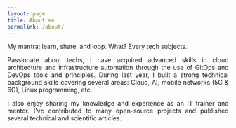 ```yaml
---
layout: page
title: About me
permalink: /about/
---
```


<p style="text-align: justify;">
My mantra: learn, share, and loop. What? Every tech subjects.
</p>

<p style="text-align: justify;">
Passionate about techs, I have acquired advanced skills in cloud architecture and infrastructure automation through the use of GitOps and DevOps tools and principles. During last year, I built a strong technical background skills covering several areas: Cloud, AI, mobile networks (5G & 6G), Linux programming, etc.
</p>

<p style="text-align: justify;">
I also enjoy sharing my knowledge and experience as an IT trainer and mentor. I've contributed to many open-source projects and published several technical and scientific articles.
</p>